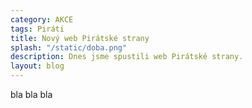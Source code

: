 ```yaml
---
category: AKCE
tags: Piráti
title: Nový web Pirátské strany 
splash: "/static/doba.png"
description: Dnes jsme spustili web Pirátské strany.
layout: blog
---
```

bla bla bla
